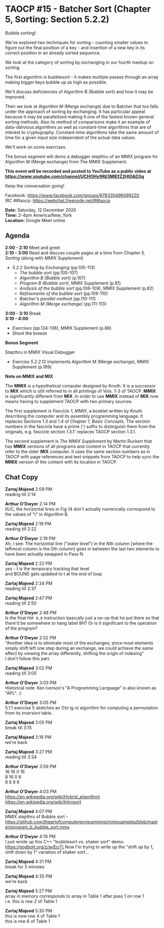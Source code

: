 # TAOCP #15 - Batcher Sort (Chapter 5, Sorting: Section 5.2.2)

Bubble sorting!

We've explored two techniques for sorting - counting smaller values to figure out the final position of a key - and insertion of a new key in its correct position in an already sorted sequence.

We look at the category of sorting by exchanging in our fourth meetup on sorting.

The first algorithm is bubblesort - it makes multiple passes through an array making bigger keys bubble up as high as possible.

We'll discuss deficiencies of Algorithm B (Bubble sort) and how it may be improved.

Then we look at Algorithm M (Merge exchange) due to Batcher that too falls under the approach of sorting by exchanging. It has particular appeal because it may be parallelized making it one of the fastest known general sorting methods. Also its method of comparisons make it an example of data-oblivious algorithms as well as constant-time algorithms that are of interest to cryptography. Constant-time algorithms take the same amount of time for a given input size independent of the actual data values.

We'll work on some exercises.

The bonus segment will demo a debugger stepthru of an MMIX program for Algorithm M (Merge exchange) from The MMIX Supplement.

**This event will be recorded and posted to YouTube as a public video at https://www.youtube.com/channel/UCHOHy9Rjl3MlEfZ2HI0AD3g**

Keep the conversation going!

Facebook: https://www.facebook.com/groups/678335496099220<br>
IRC ##taocp: https://webchat.freenode.net/##taocp

**Date:** Saturday, 12 December 2020\
**Time:** 2-4pm America/New_York\
**Location:** Google Meet online

## Agenda

**2:00 - 2:10** Meet and greet\
**2:10 - 3:00** Read and discuss couple pages at a time from *Chapter 5, Sorting* (along with *MMIX Supplement*)

- *5.2.2 Sorting by Exchanging* (pp.105-113)
  - *The bubble sort* (pp.105-107)
  - *Algorithm B (Bubble sort)* (p.107)
  - *Program B (Bubble sort)*, MMIX Supplement (p.81)
  - *Analysis of the bubble sort* (pp.108-109), MMIX Supplement (p.82)
  - *Refinements of the bubble sort* (pp.109-110)
  - *Batcher's parallel method* (pp.110-111)
  - *Algorithm M (Merge exchange)* (pp.111-113)

**3:00 - 3:10** Break\
**3:10 - 4:00**
- *Exercises* (pp.134-138), MMIX Supplement (p.86)
- Shoot the breeze

**Bonus Segment**

Stepthru in MMIX Visual Debugger

- *Exercise 5.2.2.12* implements Algorithm M (Merge exchange), MMIX Supplement (p.169)

**Note on MMIX and MIX**

The **MMIX** is a hypothetical computer designed by Knuth. It is a successor to **MIX** which is still referred to in all printings of Vols. 1-3 of TAOCP. **MMIX** is significantly different from **MIX**. In order to use **MMIX** instead of **MIX** now means having to supplement TAOCP with two primary sources.

The first supplement is *Fascicle 1, MMIX*, a booklet written by Knuth describing the computer and its assembly programming language. It replaces Sections 1.3 and 1.4 of *Chapter 1, Basic Concepts*. The section numbers in the fascicle have a prime (') suffix to distinguish them from the originals, e.g. fascicle section 1.3.1' replaces TAOCP section 1.3.1.

The second supplement is *The MMIX Supplement* by Martin Ruckert that has **MMIX** versions of all programs and content in TAOCP that currently refer to the older **MIX** computer. It uses the same section numbers as in TAOCP with page references and text snippets from TAOCP to help sync the **MMIX** version of the content with its location in TAOCP.

## Chat Copy

**Zartaj Majeed** 2:09 PM\
reading till 2:14

**Arthur O'Dwyer** 2:14 PM\
IIUC, the horizontal lines in Fig 14 don't actually numerically correspond to the values of "t" in Algorithm B.

**Zartaj Majeed** 2:18 PM\
reading till 2:22

**Arthur O'Dwyer** 2:19 PM\
Ah, I see: The horizontal line ("water level") in the Nth column [where the leftmost column is the 0th column] goes in between the last two elements to have been actually swapped in Pass N.

**Zartaj Majeed** 2:22 PM\
yes - t is the temporary tracking that level\
and BOUND gets updated to t at the end of loop

**Zartaj Majeed** 2:34 PM\
reading till 2:37

**Zartaj Majeed** 2:47 PM\
reading till 2:50

**Arthur O'Dwyer** 2:48 PM\
Is the final `POP 0,0` instruction basically just a no-op that he put there so that there'd be somewhere to hang label 9H? Or is it significant to the operation of the program?

**Arthur O'Dwyer** 2:52 PM\
"Another idea is to eliminate most of the exchanges; since most elements simply shift left one step during an exchange, we could achieve the same effect by viewing the array differently, shifting the origin of indexing"\
I don't follow this part.

**Zartaj Majeed** 3:02 PM\
reading till 3:05

**Arthur O'Dwyer** 3:03 PM\
Historical note: Ken Iverson's "A Programming Language" is also known as "APL". :)

**Arthur O'Dwyer** 3:05 PM\
5.1.1 exercise 5 sketches an O(n lg n) algorithm for computing a permutation from its inversion table.

**Zartaj Majeed** 3:05 PM\
break till 3:15

**Zartaj Majeed** 3:16 PM\
we're back

**Zartaj Majeed** 3:27 PM\
reading till 3:34

**Arthur O'Dwyer** 3:59 PM\
16 16 0 16\
8 16 0 8\
8 8 8 8

**Arthur O'Dwyer** 4:03 PM\
https://en.wikipedia.org/wiki/Hybrid_algorithm\
https://en.wikipedia.org/wiki/Introsort

**Zartaj Majeed** 4:07 PM\
MMIX stepthru of Bubble sort - https://github.com/theartofcomputerprogramming/mmixsamples/blob/master/program_b_bubble_sort.mms

**Arthur O'Dwyer** 4:19 PM\
I just wrote up this C++ "bubblesort vs. shaker sort" demo: https://godbolt.org/z/avEcjT\
Now I'm trying to write up the "shift up by 1, shift down by 1" variation of shaker sort...

**Zartaj Majeed** 4:31 PM\
break for 5 minutes

**Zartaj Majeed** 4:35 PM\
we're back

**Zartaj Majeed** 5:27 PM\
array in memory corresponds to array in Table 1 after pass 1 on row 1\
i.e. this is row 2 of Table 1

**Zartaj Majeed** 5:30 PM\
this is now row 4 of Table 1\
this is row 6 of Table 1

